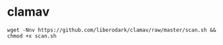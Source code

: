 # clamav

```
wget -Nnv https://github.com/liberodark/clamav/raw/master/scan.sh && chmod +x scan.sh
```

